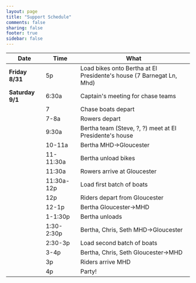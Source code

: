 ```yaml
---
layout: page
title: "Support Schedule"
comments: false
sharing: false
footer: true
sidebar: false
---
```



Date		|Time		| What
------------|-----------|-----
**Friday 8/31** |5p 		| Load bikes onto Bertha at El Presidente's house  (7 Barnegat Ln, Mhd)
**Saturday 9/1**|6:30a		| Captain's meeting for chase teams 
			|7			| Chase boats depart
			|7-8a		| Rowers depart
			|9:30a		| Bertha team (Steve, ?, ?) meet at El Presidente's house
			|10-11a		| Bertha MHD->Gloucester
			|11-11:30a	| Bertha unload bikes
			|11:30a		| Rowers arrive at Gloucester
			|11:30a-12p | Load first batch of boats
			|12p		| Riders depart from Gloucester
			|12-1p		| Bertha Gloucester->MHD
			|1-1:30p	| Bertha unloads
			|1:30-2:30p	| Bertha, Chris, Seth MHD->Gloucester
			|2:30-3p	| Load second batch of boats
			|3-4p		| Bertha, Chris, Seth Gloucester->MHD
			|3p			| Riders arrive MHD
			|4p			| Party!